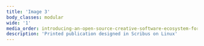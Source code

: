 ```yaml
---
title: 'Image 3'
body_classes: modular
wide: '1'
media_order: introducing-an-open-source-creative-software-ecosystem-for-professional-graphic-design-on-linux-part-2-4-3.jpg
description: 'Printed publication designed in Scribus on Linux'
---
```


